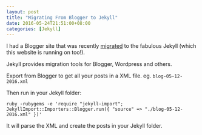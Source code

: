 ```yaml
---
layout: post
title: "Migrating From Blogger to Jekyll"
date: 2016-05-24T21:51:00+08:00
categories: [Jekyll]
---
```


I had a Blogger site that was recently [migrated](http://just2me.com/2016/05/12/i-had-enough-with-blogger-com/) to the fabulous Jekyll (which this website is running on too!).

Jekyll provides migration tools for Blogger, Wordpress and others.

Export from Blogger to get all your posts in a XML file. eg. `blog-05-12-2016.xml`

Then run in your Jekyll folder:

    ruby -rubygems -e 'require "jekyll-import";
    JekyllImport::Importers::Blogger.run({ "source" => "./blog-05-12-2016.xml" })'

It will parse the XML and create the posts in your Jekyll folder.
